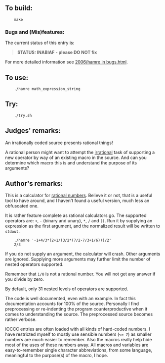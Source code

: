 ## To build:

``` <!---sh-->
    make
```


### Bugs and (Mis)features:

The current status of this entry is:

> **STATUS: INABIAF - please DO NOT fix**

For more detailed information see [2006/hamre in bugs.html](../../bugs.html#2006_hamre).


## To use:

``` <!---sh-->
    ./hamre math_expression_string
```


## Try:

``` <!---sh-->
    ./try.sh
```


## Judges' remarks:

An irrationally coded source presents rational things!

A rational person might want to attempt the
[irrational](https://rationalwiki.org/wiki/Rationality) task
of supporting a new operator by way of an existing macro
in the source.  And can you determine which macro this is
and understand the purpose of its arguments?


## Author's remarks:

This is a calculator for [rational
numbers](https://en.wikipedia.org/wiki/Rational_number). Believe it or not, that
is a useful tool to have around, and I haven't found a useful version, much less
an obfuscated one.

It is rather feature complete as rational calculators go. The
supported operators are: `+`, `-` (binary and unary), `*`, `/` and `()`. Run it
by supplying an expression as the first argument, and the normalized
result will be written to `stdout`.

``` <!---sh-->
    ./hamre '-1+4/3*(2+1/(3/2*(7/2-7/3+1/6)))/2'
    2/3
```

If you do not supply an argument, the calculator will crash.  Other
arguments are ignored. Supplying more arguments may further limit the
number of nested operators supported.

Remember that `1/0` is not a rational number. You will not get any
answer if you divide by zero.

By default, only 31 nested levels of operators are supported.

The code is well documented, even with an example. In fact this
documentation accounts for 100% of the source.  Personally I find
preprocessing or re-indenting the program counterproductive when it
comes to understanding the source. The preprocessed source becomes
rather verbose.

IOCCC entries are often loaded with all kinds of hard-coded numbers. I
have restricted myself to mostly use sensible numbers (`<= 7`) as
smaller numbers are much easier to remember. Also the macros really
help hide most of the uses of these numbers away. All macros and
variables are easy-to-remember single character abbreviations, from
some language, meaningful to the purpose(s) of the macro, I hope.


<!--

    Copyright © 1984-2024 by Landon Curt Noll. All Rights Reserved.

    You are free to share and adapt this file under the terms of this license:

        Creative Commons Attribution-ShareAlike 4.0 International (CC BY-SA 4.0)

    For more information, see:

        https://creativecommons.org/licenses/by-sa/4.0/

-->
